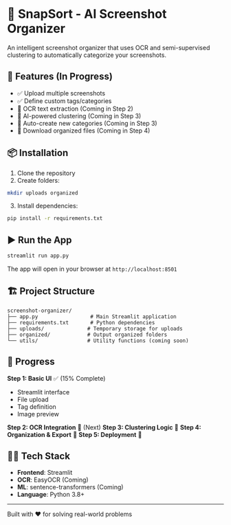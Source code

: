 # 📸 SnapSort - AI Screenshot Organizer

An intelligent screenshot organizer that uses OCR and semi-supervised clustering to automatically categorize your screenshots.

## 🚀 Features (In Progress)

- ✅ Upload multiple screenshots
- ✅ Define custom tags/categories
- 🔄 OCR text extraction (Coming in Step 2)
- 🔄 AI-powered clustering (Coming in Step 3)
- 🔄 Auto-create new categories (Coming in Step 3)
- 🔄 Download organized files (Coming in Step 4)

## 📦 Installation

1. Clone the repository
2. Create folders:
```bash
mkdir uploads organized
```

3. Install dependencies:
```bash
pip install -r requirements.txt
```

## ▶️ Run the App

```bash
streamlit run app.py
```

The app will open in your browser at `http://localhost:8501`

## 🏗️ Project Structure

```
screenshot-organizer/
├── app.py                 # Main Streamlit application
├── requirements.txt       # Python dependencies
├── uploads/              # Temporary storage for uploads
├── organized/            # Output organized folders
└── utils/                # Utility functions (coming soon)
```

## 📝 Progress

**Step 1: Basic UI** ✅ (15% Complete)
- Streamlit interface
- File upload
- Tag definition
- Image preview

**Step 2: OCR Integration** 🔄 (Next)
**Step 3: Clustering Logic** 🔄
**Step 4: Organization & Export** 🔄
**Step 5: Deployment** 🔄

## 👨‍💻 Tech Stack

- **Frontend**: Streamlit
- **OCR**: EasyOCR (Coming)
- **ML**: sentence-transformers (Coming)
- **Language**: Python 3.8+

---

Built with ❤️ for solving real-world problems
